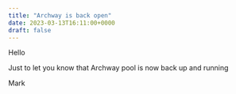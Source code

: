 ```yaml
---
title: "Archway is back open"
date: 2023-03-13T16:11:00+0000
draft: false
---
```

Hello

Just to let you know that Archway pool is now back up and running 

Mark
<!--more-->
